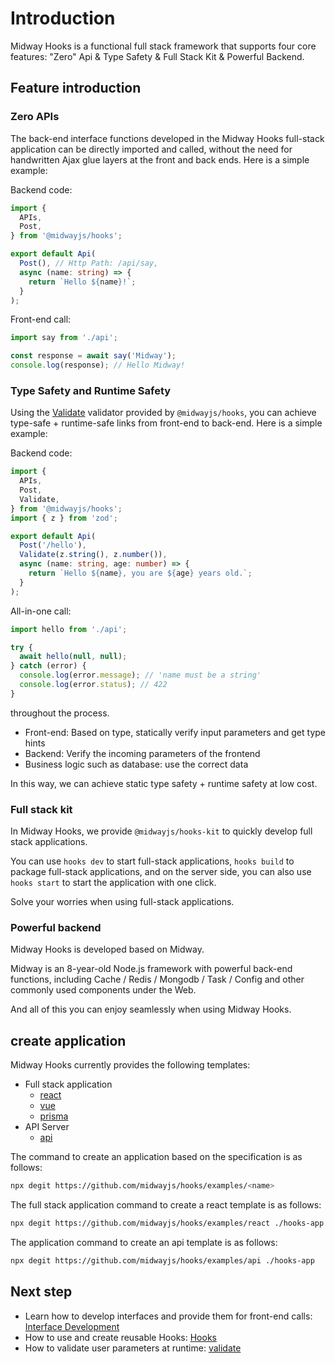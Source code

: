 # Introduction

Midway Hooks is a functional full stack framework that supports four core features: "Zero" Api & Type Safety & Full Stack Kit & Powerful Backend.

## Feature introduction

### Zero APIs

The back-end interface functions developed in the Midway Hooks full-stack application can be directly imported and called, without the need for handwritten Ajax glue layers at the front and back ends. Here is a simple example:

Backend code:

```ts
import {
  APIs,
  Post,
} from '@midwayjs/hooks';

export default Api(
  Post(), // Http Path: /api/say,
  async (name: string) => {
    return `Hello ${name}!`;
  }
);
````

Front-end call:

```ts
import say from './api';

const response = await say('Midway');
console.log(response); // Hello Midway!
````

### Type Safety and Runtime Safety

Using the [Validate](./validate.md) validator provided by `@midwayjs/hooks`, you can achieve type-safe + runtime-safe links from front-end to back-end. Here is a simple example:

Backend code:

```ts
import {
  APIs,
  Post,
  Validate,
} from '@midwayjs/hooks';
import { z } from 'zod';

export default Api(
  Post('/hello'),
  Validate(z.string(), z.number()),
  async (name: string, age: number) => {
    return `Hello ${name}, you are ${age} years old.`;
  }
);
````

All-in-one call:

```ts
import hello from './api';

try {
  await hello(null, null);
} catch (error) {
  console.log(error.message); // 'name must be a string'
  console.log(error.status); // 422
}
````

throughout the process.

- Front-end: Based on type, statically verify input parameters and get type hints
- Backend: Verify the incoming parameters of the frontend
- Business logic such as database: use the correct data

In this way, we can achieve static type safety + runtime safety at low cost.

### Full stack kit

In Midway Hooks, we provide `@midwayjs/hooks-kit` to quickly develop full stack applications.

You can use `hooks dev` to start full-stack applications, `hooks build` to package full-stack applications, and on the server side, you can also use `hooks start` to start the application with one click.

Solve your worries when using full-stack applications.

### Powerful backend

Midway Hooks is developed based on Midway.

Midway is an 8-year-old Node.js framework with powerful back-end functions, including Cache / Redis / Mongodb / Task / Config and other commonly used components under the Web.

And all of this you can enjoy seamlessly when using Midway Hooks.

## create application

Midway Hooks currently provides the following templates:

- Full stack application
  - [react](https://github.com/midwayjs/hooks/blob/main/examples/react)
  - [vue](https://github.com/midwayjs/hooks/blob/main/examples/vue)
  - [prisma](https://github.com/midwayjs/hooks/blob/main/examples/prisma)
- API Server
  - [api](https://github.com/midwayjs/hooks/blob/main/examples/api)

The command to create an application based on the specification is as follows:

```bash
npx degit https://github.com/midwayjs/hooks/examples/<name>
````

The full stack application command to create a react template is as follows:

```bash
npx degit https://github.com/midwayjs/hooks/examples/react ./hooks-app
````

The application command to create an api template is as follows:

```bash
npx degit https://github.com/midwayjs/hooks/examples/api ./hooks-app
````

## Next step

- Learn how to develop interfaces and provide them for front-end calls: [Interface Development](./api.md)
- How to use and create reusable Hooks: [Hooks](./builtin-hooks.md)
- How to validate user parameters at runtime: [validate](./validate.md)